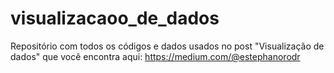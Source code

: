 # visualizacaoo_de_dados
Repositório com todos os códigos e dados usados no post "Visualização de dados" que você encontra aqui: https://medium.com/@estephanorodr
